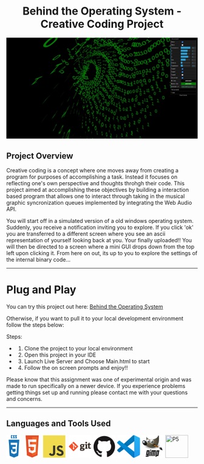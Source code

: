<div align="center">
 <h1>Behind the Operating System - Creative Coding Project</h1>
 <img src="https://github.com/Tuck1297/InteractiveExperiment_CreativeCoding/blob/main/Images/binary-creative-coding-experiment.JPG"/>
</div>

## Project Overview

Creative coding is a concept where one moves away from creating a program for purposes of accomplishing a task. Instead it focuses on reflecting one's own perspective and thoughts throhgh their code. 
This project aimed at accomplishing these objectives by building a interaction based program that allows one to interact through taking in the musical graphic syncronization queues implemented by 
integrating the Web Audio API. 

You will start off in a simulated version of a old windows operating system. Suddenly, you receive a notification inviting you to explore. If you click 'ok' you are transferred to a different screen where you
see an ascii representation of yourself looking back at you. Your finally uploaded!! You will then be directed to a screen where a mini GUI drops down from the top left upon clicking it. From here on out, its 
up to you to explore the settings of the internal binary code...

---

# Plug and Play

You can try this project out here: [Behind the Operating System](https://tuck1297.github.io/InteractiveExperiment_CreativeCoding/)

Otherwise, if you want to pull it to your local development environment follow the steps below: 

Steps: 
- 1. Clone the project to your local environment
- 2. Open this project in your IDE 
- 3. Launch Live Server and Choose Main.html to start
- 4. Follow the on screen prompts and enjoy!!

Please know that this assignment was one of experimental origin and was made to run specifically on 
a newer device. If you experience problems getting things set up and running
please contact me with your questions and concerns. 

---

## Languages and Tools Used
<div>
  <img src="https://github.com/devicons/devicon/blob/master/icons/css3/css3-plain-wordmark.svg"  title="CSS3" alt="CSS" width="40" height="60"/>&nbsp;
  <img src="https://github.com/devicons/devicon/blob/master/icons/html5/html5-original.svg" title="HTML5" alt="HTML" width="40" height="60"/>&nbsp;
  <img src="https://github.com/devicons/devicon/blob/master/icons/javascript/javascript-original.svg" title="JavaScript" alt="JavaScript" width="60" height="60"/>&nbsp;
  <img src="https://github.com/devicons/devicon/blob/master/icons/git/git-original-wordmark.svg" title="Git" **alt="Git" width="60" height="60"/>
  <img src="https://github.com/devicons/devicon/blob/master/icons/github/github-original.svg" title="Github" **alt="Github" width="60" height="60"/>
  <img src="https://github.com/devicons/devicon/blob/master/icons/vscode/vscode-original.svg" title="vscode" **alt="vscode" width="60" height="60"/>
  <img src="https://github.com/devicons/devicon/blob/master/icons/gimp/gimp-original-wordmark.svg" title="Gimp" **alt="Gimp" width="60" height="60"/>
  <img src="https://p5js.org/assets/img/p5js.svg" **alt="P5" width="60" title="P5" height="60"/>
</div>
